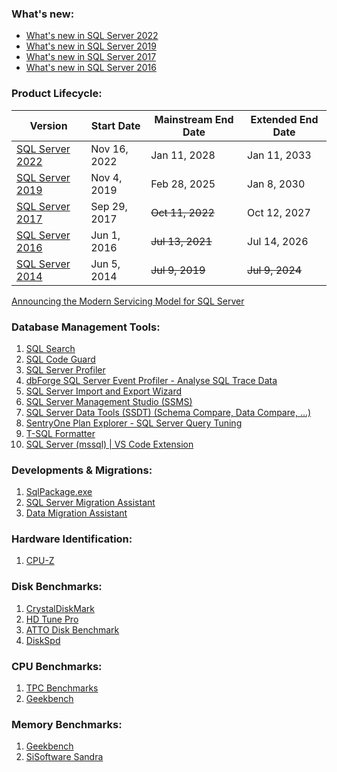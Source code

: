 ### What's new:
- [What's new in SQL Server 2022](https://learn.microsoft.com/en-us/sql/sql-server/what-s-new-in-sql-server-2022)
- [What's new in SQL Server 2019](https://docs.microsoft.com/en-us/sql/sql-server/what-s-new-in-sql-server-ver15)
- [What's new in SQL Server 2017](https://docs.microsoft.com/en-us/sql/sql-server/what-s-new-in-sql-server-2017)
- [What's new in SQL Server 2016](https://docs.microsoft.com/en-us/sql/sql-server/what-s-new-in-sql-server-2016)

### Product Lifecycle:
| Version  | Start Date | Mainstream End Date | Extended End Date |
| -------- | ---------- | ------------------- | ----------------- |
| [SQL Server 2022](https://docs.microsoft.com/en-us/lifecycle/products/sql-server-2022) | Nov 16, 2022 | Jan 11, 2028 | Jan 11, 2033 |
| [SQL Server 2019](https://docs.microsoft.com/en-us/lifecycle/products/sql-server-2019) | Nov 4, 2019 | Feb 28, 2025 | Jan 8, 2030 |
| [SQL Server 2017](https://docs.microsoft.com/en-us/lifecycle/products/sql-server-2017) | Sep 29, 2017 | ~~Oct 11, 2022~~ | Oct 12, 2027 |
| [SQL Server 2016](https://docs.microsoft.com/en-us/lifecycle/products/sql-server-2016) | Jun 1, 2016	| ~~Jul 13, 2021~~ | Jul 14, 2026 |
| [SQL Server 2014](https://docs.microsoft.com/en-us/lifecycle/products/sql-server-2014) | Jun 5, 2014 | ~~Jul 9, 2019~~ | ~~Jul 9, 2024~~ |


[Announcing the Modern Servicing Model for SQL Server](https://blogs.msdn.microsoft.com/sqlreleaseservices/announcing-the-modern-servicing-model-for-sql-server/)

### Database Management Tools:
1. [SQL Search](https://www.red-gate.com/products/sql-development/sql-search/)
2. [SQL Code Guard](https://www.red-gate.com/products/sql-development/sql-code-guard/)
3. [SQL Server Profiler](https://docs.microsoft.com/en-us/sql/tools/sql-server-profiler/sql-server-profiler)
4. [dbForge SQL Server Event Profiler - Analyse SQL Trace Data](https://www.devart.com/dbforge/sql/event-profiler/)
5. [SQL Server Import and Export Wizard](https://docs.microsoft.com/en-us/sql/integration-services/import-export-data/start-the-sql-server-import-and-export-wizard)
6. [SQL Server Management Studio (SSMS)](https://docs.microsoft.com/en-us/sql/ssms/download-sql-server-management-studio-ssms)
7. [SQL Server Data Tools (SSDT) (Schema Compare, Data Compare, ...)](https://docs.microsoft.com/en-us/sql/ssdt/download-sql-server-data-tools-ssdt)
8. [SentryOne Plan Explorer - SQL Server Query Tuning](https://www.sentryone.com/plan-explorer)
9. [T-SQL Formatter](http://poorsql.com/)
10. [SQL Server (mssql) | VS Code Extension](https://marketplace.visualstudio.com/items?itemName=ms-mssql.mssql)

### Developments & Migrations:
1. [SqlPackage.exe](https://docs.microsoft.com/en-us/sql/tools/sqlpackage)
2. [SQL Server Migration Assistant](https://docs.microsoft.com/en-us/sql/ssma/sql-server-migration-assistant)
3. [Data Migration Assistant](https://docs.microsoft.com/en-us/sql/dma/dma-overview)

### Hardware Identification:
1. [CPU-Z](https://www.cpuid.com/softwares/cpu-z.html)

### Disk Benchmarks:
1. [CrystalDiskMark](http://crystalmark.info/en/software/crystaldiskmark/)
2. [HD Tune Pro](https://www.hdtune.com/)
3. [ATTO Disk Benchmark](https://www.atto.com/disk-benchmark/)
4. [DiskSpd](https://gallery.technet.microsoft.com/DiskSpd-A-Robust-Storage-6ef84e62)

### CPU Benchmarks:
1. [TPC Benchmarks](http://www.tpc.org/information/benchmarks.asp)
2. [Geekbench](https://www.geekbench.com/)

### Memory Benchmarks:
1. [Geekbench](https://www.geekbench.com/)
2. [SiSoftware Sandra](https://www.sisoftware.co.uk/benchmarking-101/)
